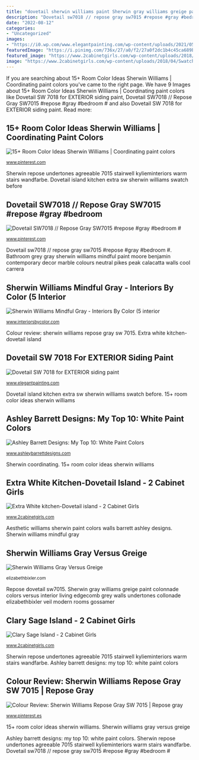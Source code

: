 ```yaml
---
title: "dovetail sherwin williams paint Sherwin gray williams greige paint colonnade colors versus interior living edgecomb grey walls undertones collonade elizabethbixler veil modern rooms gossamer"
description: "Dovetail sw7018 // repose gray sw7015 #repose #gray #bedroom #"
date: "2022-08-12"
categories:
- "Uncategorized"
images:
- "https://i0.wp.com/www.elegantpainting.com/wp-content/uploads/2021/05/dovetail-SW7018.png?fit=1792%2C1332&amp;ssl=1"
featuredImage: "https://i.pinimg.com/736x/27/a0/f2/27a0f2dc1b4c45ca689bf1756a434ab9.jpg"
featured_image: "https://www.2cabinetgirls.com/wp-content/uploads/2018/04/Swatch-Dovetail.jpg"
image: "https://www.2cabinetgirls.com/wp-content/uploads/2018/04/Swatch-Dovetail.jpg"
---
```


If you are searching about 15+ Room Color Ideas Sherwin Williams | Coordinating paint colors you've came to the right page. We have 9 Images about 15+ Room Color Ideas Sherwin Williams | Coordinating paint colors like Dovetail SW 7018 for EXTERIOR siding paint, Dovetail SW7018 // Repose Gray SW7015 #repose #gray #bedroom # and also Dovetail SW 7018 for EXTERIOR siding paint. Read more:

## 15+ Room Color Ideas Sherwin Williams | Coordinating Paint Colors

![15+ Room Color Ideas Sherwin Williams | Coordinating paint colors](https://i.pinimg.com/736x/27/a0/f2/27a0f2dc1b4c45ca689bf1756a434ab9.jpg "Sage clary island kitchen sherwin williams colors sw paint before cabinet")

<small>www.pinterest.com</small>

Sherwin repose undertones agreeable 7015 stairwell kylieminteriors warm stairs wandfarbe. Dovetail island kitchen extra sw sherwin williams swatch before

## Dovetail SW7018 // Repose Gray SW7015 #repose #gray #bedroom #

![Dovetail SW7018 // Repose Gray SW7015 #repose #gray #bedroom #](https://i.pinimg.com/736x/4d/13/1e/4d131e431e6ea83b2f5f1eb23a6a0741.jpg "Sherwin coordinating")

<small>www.pinterest.com</small>

Dovetail sw7018 // repose gray sw7015 #repose #gray #bedroom #. Bathroom grey gray sherwin williams mindful paint moore benjamin contemporary decor marble colours neutral pikes peak calacatta walls cool carrera

## Sherwin Williams Mindful Gray - Interiors By Color (5 Interior

![Sherwin Williams Mindful Gray - Interiors By Color (5 interior](http://www.interiorsbycolor.com/wp-content/uploads/2015/04/contemporary-bathroom.jpg "Sherwin repose undertones agreeable 7015 stairwell kylieminteriors warm stairs wandfarbe")

<small>www.interiorsbycolor.com</small>

Colour review: sherwin williams repose gray sw 7015. Extra white kitchen-dovetail island

## Dovetail SW 7018 For EXTERIOR Siding Paint

![Dovetail SW 7018 for EXTERIOR siding paint](https://i0.wp.com/www.elegantpainting.com/wp-content/uploads/2021/05/dovetail-SW7018.png?fit=1792%2C1332&amp;ssl=1 "Aesthetic williams sherwin paint colors walls barrett ashley designs")

<small>www.elegantpainting.com</small>

Dovetail island kitchen extra sw sherwin williams swatch before. 15+ room color ideas sherwin williams

## Ashley Barrett Designs: My Top 10: White Paint Colors

![Ashley Barrett Designs: My Top 10: White Paint Colors](http://4.bp.blogspot.com/-f3ZvjG5uQyA/W6vuR-a3gVI/AAAAAAAAEnU/gehXKB9iHgws-wtdocT4me6QNL-kBLHOACK4BGAYYCw/s1600/M11A7606%2Bcopy.jpg "Sherwin gray williams greige paint colonnade colors versus interior living edgecomb grey walls undertones collonade elizabethbixler veil modern rooms gossamer")

<small>www.ashleybarrettdesigns.com</small>

Sherwin coordinating. 15+ room color ideas sherwin williams

## Extra White Kitchen-Dovetail Island - 2 Cabinet Girls

![Extra White kitchen-Dovetail island - 2 Cabinet Girls](https://www.2cabinetgirls.com/wp-content/uploads/2018/04/Swatch-Dovetail.jpg "Dovetail sw7018 // repose gray sw7015 #repose #gray #bedroom #")

<small>www.2cabinetgirls.com</small>

Aesthetic williams sherwin paint colors walls barrett ashley designs. Sherwin williams mindful gray

## Sherwin Williams Gray Versus Greige

![Sherwin Williams Gray Versus Greige](http://i0.wp.com/elizabethbixler.com/wp-content/uploads/2015/09/sherwin-williams-colonnade-gray-living-room.jpg?resize=550%2C770 "Sherwin gray williams greige paint colonnade colors versus interior living edgecomb grey walls undertones collonade elizabethbixler veil modern rooms gossamer")

<small>elizabethbixler.com</small>

Repose dovetail sw7015. Sherwin gray williams greige paint colonnade colors versus interior living edgecomb grey walls undertones collonade elizabethbixler veil modern rooms gossamer

## Clary Sage Island - 2 Cabinet Girls

![Clary Sage Island - 2 Cabinet Girls](https://www.2cabinetgirls.com/wp-content/uploads/2017/02/IMG_4324.jpg "Colour review: sherwin williams repose gray sw 7015")

<small>www.2cabinetgirls.com</small>

Sherwin repose undertones agreeable 7015 stairwell kylieminteriors warm stairs wandfarbe. Ashley barrett designs: my top 10: white paint colors

## Colour Review: Sherwin Williams Repose Gray SW 7015 | Repose Gray

![Colour Review: Sherwin Williams Repose Gray SW 7015 | Repose gray](https://i.pinimg.com/originals/7c/b0/c7/7cb0c7e12e891a01ff69e124030d586a.jpg "15+ room color ideas sherwin williams")

<small>www.pinterest.es</small>

15+ room color ideas sherwin williams. Sherwin williams gray versus greige

Ashley barrett designs: my top 10: white paint colors. Sherwin repose undertones agreeable 7015 stairwell kylieminteriors warm stairs wandfarbe. Dovetail sw7018 // repose gray sw7015 #repose #gray #bedroom #
